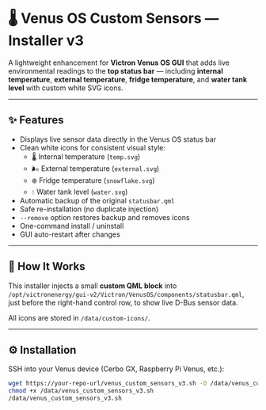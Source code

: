 # 🌡️ Venus OS Custom Sensors — Installer v3

A lightweight enhancement for **Victron Venus OS GUI** that adds live environmental readings to the **top status bar** — including **internal temperature**, **external temperature**, **fridge temperature**, and **water tank level** with custom white SVG icons.

---

## ✨ Features

- Displays live sensor data directly in the Venus OS status bar
- Clean white icons for consistent visual style:
  - 🌡️ Internal temperature (`temp.svg`)
  - 🌬️ External temperature (`external.svg`)
  - ❄️ Fridge temperature (`snowflake.svg`)
  - 💧 Water tank level (`water.svg`)
- Automatic backup of the original `statusbar.qml`
- Safe re-installation (no duplicate injection)
- `--remove` option restores backup and removes icons
- One-command install / uninstall
- GUI auto-restart after changes

---

## 🧠 How It Works

This installer injects a small **custom QML block** into  
`/opt/victronenergy/gui-v2/Victron/VenusOS/components/statusbar.qml`,  
just before the right-hand control row, to show live D-Bus sensor data.

All icons are stored in `/data/custom-icons/`.

---

## ⚙️ Installation

SSH into your Venus device (Cerbo GX, Raspberry Pi Venus, etc.):

```bash
wget https://your-repo-url/venus_custom_sensors_v3.sh -O /data/venus_custom_sensors_v3.sh
chmod +x /data/venus_custom_sensors_v3.sh
/data/venus_custom_sensors_v3.sh
